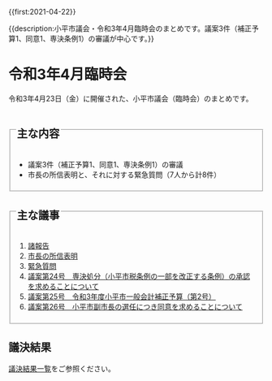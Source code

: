 {{first:2021-04-22}}

{{description:小平市議会・令和3年4月臨時会のまとめです。議案3件（補正予算1、同意1、専決条例1）の審議が中心です。}}

# 令和3年4月臨時会

令和3年4月23日（金）に開催された、小平市議会（臨時会）のまとめです。

<fieldset class="summary">
  <legend><h2>主な内容</h2></legend>

- 議案3件（補正予算1、同意1、専決条例1）の審議
- 市長の所信表明と、それに対する緊急質問（7人から計8件）

</fieldset>

<fieldset class="nittei">
  <legend><h2>主な議事</h2></legend>

1. [諸報告](./syohoukoku.md)
1. [市長の所信表明](./syosin-hyomei.md)
1. [緊急質問](./kinkyu-situmon.md)
1. [議案第24号　専決処分（小平市税条例の一部を改正する条例）の承認を求めることについて](./gian-24.md)
1. [議案第25号　令和3年度小平市一般会計補正予算（第2号）](./gian-25.md)
1. [議案第26号　小平市副市長の選任につき同意を求めることについて](./gian-26.md)

</fieldset>

## 議決結果

[議決結果一覧](../kekka-ichiran.md)をご参照ください。
